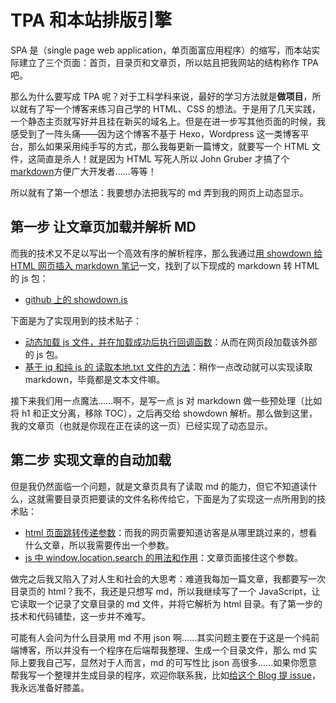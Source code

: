 # TPA 和本站排版引擎

SPA 是（single page web application，单页面富应用程序）的缩写，而本站实际建立了三个页面：首页，目录页和文章页，所以姑且把我网站的结构称作 TPA 吧。

那么为什么要写成 TPA 呢？对于工科学科来说，最好的学习方法就是**做项目**，所以就有了写一个博客来练习自己学的 HTML、CSS 的想法。于是用了几天实践，一个静态主页就写好并且挂在新买的域名上。但是在进一步写其他页面的时候，我感受到了一阵头痛——因为这个博客不基于 Hexo，Wordpress 这一类博客平台，那么如果采用纯手写的方式，那么我每更新一篇博文，就要写一个 HTML 文件，这简直是杀人！就是因为 HTML 写死人所以 John Gruber 才搞了个[markdown](https://en.wikipedia.org/wiki/Markdown)方便广大开发者……等等！

所以就有了第一个想法：我要想办法把我写的 md 弄到我的网页上动态显示。

## 第一步 让文章页加载并解析 MD

而我的技术又不足以写出一个高效有序的解析程序，那么我通过[用 showdown 给 HTML 网页插入 markdown 笔记](https://blog.csdn.net/mildddd/article/details/79704810)一文，找到了以下现成的 markdown 转 HTML 的 js 包：

- [github 上的 showdown.js](https://github.com/showdownjs/showdown)

下面是为了实现用到的技术贴子：

- [动态加载 js 文件，并在加载成功后执行回调函数](https://blog.csdn.net/weixin_30456039/article/details/95240184)：从而在网页段加载该外部的 js 包。
- [基于 jq 和纯 js 的 读取本地.txt 文件的方法](https://blog.csdn.net/u013970232/article/details/89146426)：稍作一点改动就可以实现读取 markdown，毕竟都是文本文件嘛。

接下来我们用一点魔法……啊不，是写一点 js 对 markdown 做一些预处理（比如将 h1 和正文分离，移除 TOC），之后再交给 showdown 解析。那么做到这里，我的文章页（也就是你现在正在读的这一页）已经实现了动态显示。

## 第二步 实现文章的自动加载

但是我仍然面临一个问题，就是文章页具有了读取 md 的能力，但它不知道读什么，这就需要目录页把要读的文件名称传给它，下面是为了实现这一点所用到的技术贴：

- [html 页面跳转传递参数](https://blog.csdn.net/gnail_oug/article/details/53286694)：而我的网页需要知道访客是从哪里跳过来的，想看什么文章，所以我需要传出一个参数。
- [js 中 window.location.search 的用法和作用](https://blog.csdn.net/qq_27093465/article/details/50731087)：文章页面接住这个参数。

做完之后我又陷入了对人生和社会的大思考：难道我每加一篇文章，我都要写一次目录页的 html？我不，我还是只想写 md，所以我继续写了一个 JavaScript，让它读取一个记录了文章目录的 md 文件，并将它解析为 html 目录。有了第一步的技术和代码铺垫，这一步并不难写。

可能有人会问为什么目录用 md 不用 json 啊……其实问题主要在于这是一个纯前端博客，所以并没有一个程序在后端帮我整理、生成一个目录文件，那么 md 实际上要我自己写，显然对于人而言，md 的可写性比 json 高很多……如果你愿意帮我写一个整理并生成目录的程序，欢迎你联系我，比如[给这个 Blog 提 issue](https://github.com/Megumism/SingleBlog/issues)，我永远准备好膝盖。
